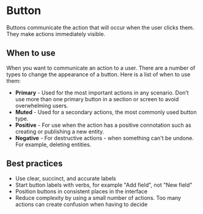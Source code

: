# Button

Buttons communicate the action that will occur when the user clicks them. They make actions immediately visible.

## When to use

When you want to communicate an action to a user. There are a number of types to change the appearance of a button. Here is a list of when to use them:

- **Primary** - Used for the most important actions in any scenario. Don’t use more than one primary button in a section or screen to avoid overwhelming users.
- **Muted** - Used for a secondary actions, the most commonly used button type.
- **Positive** - For use when the action has a positive connotation such as creating or publishing a new entity.
- **Negative** - For destructive actions - when something can't be undone. For example, deleting entities.

## Best practices

- Use clear, succinct, and accurate labels
- Start button labels with verbs, for example "Add field", not "New field"
- Position buttons in consistent places in the interface
- Reduce complexity by using a small number of actions. Too many actions can create confusion when having to decide
